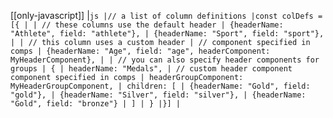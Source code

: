 [[only-javascript]]
|`js |// a list of column definitions |const colDefs = [{ | | // these columns use the default header | {headerName: "Athlete", field: "athlete"}, | {headerName: "Sport", field: "sport"}, | | // this column uses a custom header | // component specified in comps | {headerName: "Age", field: "age", headerComponent: MyHeaderComponent}, | | // you can also specify header components for groups | { | headerName: "Medals", | // custom header component component specified in comps | headerGroupComponent: MyHeaderGroupComponent, | children: [ | {headerName: "Gold", field: "gold"}, | {headerName: "Silver", field: "silver"}, | {headerName: "Gold", field: "bronze"} | ] | } |}] |`
